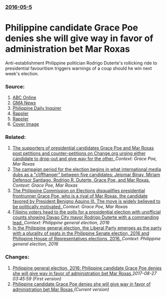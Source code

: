 ### [2016-05-5](/news/2016/05/5/index.md)

# Philippine candidate Grace Poe denies she will give way in favor of administration bet Mar Roxas 

Anti-establishment Philippine politician Rodrigo Duterte&#039;s rollicking ride to presidential favouritism triggers warnings of a coup should he win next week&#039;s election.


### Source:

1. [ABC Online](http://www.abc.net.au/news/2016-05-05/rodrigo-duterte-likely-to-face-coup-in-philippines/7387708)
2. [GMA News](http://www.gmanetwork.com/news/story/565063/news/specialreports/into-the-saln-of-grace-poe)
3. [Philippine Daily Inquirer](http://newsinfo.inquirer.net/783392/dictator-duterte-facing-coup-rumors)
4. [Rappler](http://www.rappler.com/nation/politics/elections/2016/131839-iglesia-ni-cristo-leila-de-lima-2016-senatorial-elections)
5. [Rappler](http://www.rappler.com/nation/politics/elections/2016/131894-grace-poe-denies-withdrawing-race)
5. [Cover Image](http://www.abc.net.au/news/image/7333320-1x1-700x700.jpg)

### Related:

1. [The supporters of presidential candidates Grace Poe and Mar Roxas post petitions and counter-petitions on Change.org urging either candidate to drop-out and give way for the other. ](/news/2016/05/6/the-supporters-of-presidential-candidates-grace-poe-and-mar-roxas-post-petitions-and-counter-petitions-on-change-org-urging-either-candidate.md) _Context: Grace Poe, Mar Roxas_
2. [The campaign period for the election begins in what international media dubs as a "cliffhanger" between five candidates: Jejomar Binay, Miriam Defensor Santiago, Rodrigo R. Duterte, Grace Poe, and Mar Roxas. ](/news/2016/02/9/the-campaign-period-for-the-election-begins-in-what-international-media-dubs-as-a-cliffhanger-between-five-candidates-jejomar-binay-miri.md) _Context: Grace Poe, Mar Roxas_
3. [The Philippine Commission on Elections disqualifies presidential frontrunner Grace Poe, who is a rival of Mar Roxas, the candidate favored by President Benigno Aquino III. The move is widely believed to be politically motivated. ](/news/2015/12/22/the-philippine-commission-on-elections-disqualifies-presidential-frontrunner-grace-poe-who-is-a-rival-of-mar-roxas-the-candidate-favored-b.md) _Context: Grace Poe, Mar Roxas_
4. [Filipino voters head to the polls for a presidential election with unofficial counts showing Davao City mayor Rodrigo Duterte with a commanding lead. ](/news/2016/05/9/filipino-voters-head-to-the-polls-for-a-presidential-election-with-unofficial-counts-showing-davao-city-mayor-rodrigo-duterte-with-a-command.md) _Context: Philippine general election, 2016_
5. [ In the Philippine general election, the Liberal Party emerges as the party with a plurality of seats in the Philippine Senate election, 2016 and Philippine House of Representatives elections, 2016. ](/news/2016/05/19/in-the-philippine-general-election-the-liberal-party-emerges-as-the-party-with-a-plurality-of-seats-in-the-philippine-senate-election-201.md) _Context: Philippine general election, 2016_

### Changes:

1. [Philippine general election, 2016: Philippine candidate Grace Poe denies she will give way in favor of administration bet Mar Roxas ](/news/2016/05/5/philippine-general-election-2016-philippine-candidate-grace-poe-denies-she-will-give-way-in-favor-of-administration-bet-mar-roxas.md) _2017-08-27 03:45:59 (First version)_
1. [Philippine candidate Grace Poe denies she will give way in favor of administration bet Mar Roxas ](/news/2016/05/5/philippine-candidate-grace-poe-denies-she-will-give-way-in-favor-of-administration-bet-mar-roxas.md) _(Current version)_

